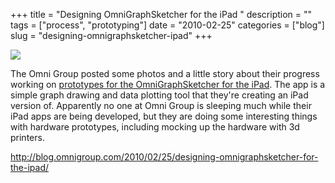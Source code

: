 +++
title = "Designing OmniGraphSketcher for the iPad "
description = ""
tags = ["process", "prototyping"]
date = "2010-02-25"
categories = ["blog"]
slug = "designing-omnigraphsketcher-ipad"
+++



  <div class="notebook-screenshot"><a href="http://blog.omnigroup.com/2010/02/25/designing-omnigraphsketcher-for-the-ipad/"><img src="/media/bluga/wt4b8706dad1001_large.jpg"/></a></div><p>The Omni Group posted some photos and a little story about their progress working on <a href="http://blog.omnigroup.com/2010/02/25/designing-omnigraphsketcher-for-the-ipad/">prototypes for the OmniGraphSketcher for the iPad</a>. The app is a simple graph drawing and data plotting tool that they're creating an iPad version of. Apparently no one at Omni Group is sleeping much while their iPad apps are being developed, but they are doing some interesting things with hardware prototypes, including mocking up the hardware with 3d printers.</p>

    
  <a href="http://blog.omnigroup.com/2010/02/25/designing-omnigraphsketcher-for-the-ipad/">http://blog.omnigroup.com/2010/02/25/designing-omnigraphsketcher-for-the-ipad/</a>
